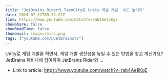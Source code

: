 ```yaml
---
title: "JetBrains Rider와 TeamCity로 Unity 게임 개발  속도 높이기"
date: 2024-07-12T09:32:22Z
link: https://www.youtube.com/watch?v=rab4Ae1iKgE
showShare: false
showReadTime: false
thumbnail: images/misc.png
tags: ["youtube.com/@JetBrainsTV"]
---
```

Unity로 게임 개발을 하면서, 게임 개발 생산성을 높일 수 있는 방법을 찾고 계신가요? JetBrains 웨비나에 참여하여 JetBrains Rider와 ...

- Link to article: https://www.youtube.com/watch?v=rab4Ae1iKgE